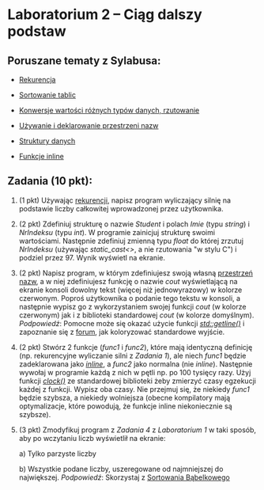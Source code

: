# Laboratorium 2 – Ciąg dalszy podstaw 

## Poruszane tematy z Sylabusa: 

* [Rekurencja](http://www.algorytm.edu.pl/rekurencja.html)

* [Sortowanie tablic ](https://pl.wikibooks.org/wiki/Kody_%C5%BAr%C3%B3d%C5%82owe/Sortowanie_b%C4%85belkowe)

* [Konwersje wartości różnych typów danych, rzutowanie](https://pl.wikibooks.org/wiki/C%2B%2B/Zmienne#Rzutowanie)

* [Używanie i deklarowanie przestrzeni nazw](https://pl.wikibooks.org/wiki/C%2B%2B/Przestrzenie_nazw)

* [Struktury danych](https://pl.wikibooks.org/wiki/C/Typy_z%C5%82o%C5%BCone#Struktury)

* [Funkcje inline](https://pl.wikibooks.org/wiki/C%2B%2B/Funkcje_inline)



## Zadania (10 pkt): 

1. (1 pkt) Używając [rekurencji](http://www.algorytm.edu.pl/rekurencja.html), napisz program wyliczający silnię na podstawie liczby całkowitej wprowadzonej przez użytkownika. 

2. (2 pkt) Zdefiniuj strukturę o nazwie _Student_ i polach _Imie_ (typu _string_) i _NrIndeksu_ (typu _int_). W programie zainicjuj strukturę swoimi wartościami. Następnie zdefiniuj zmienną typu _float_ do której zrzutuj _NrIndeksu_ (używając _static_cast<>_, a nie rzutowania "w stylu C") i podziel przez 97. Wynik wyświetl na ekranie. 

3. (2 pkt) Napisz program, w którym zdefiniujesz swoją własną [przestrzeń nazw](https://pl.wikibooks.org/wiki/C%2B%2B/Przestrzenie_nazw), a w niej zdefiniujesz funkcję o nazwie _cout_ wyświetlającą na ekranie konsoli dowolny tekst (więcej niż jednowyrazowy) w kolorze czerwonym. Poproś użytkownika o podanie tego tekstu w konsoli, a następnie wypisz go z wykorzystaniem swojej funkcji _cout_  (w kolorze czerwonym) jak i z biblioteki standardowej _cout_ (w kolorze domyślnym). _Podpowiedź_: Pomocne może się okazać użycie funkcji [_std::getline()_](http://www.cplusplus.com/reference/string/string/getline/) i zapoznanie się z [forum](https://stackoverflow.com/questions/9158150/colored-output-in-c), jak koloryzować standardowe wyjście. 

4. (2 pkt) Stwórz 2 funkcje (_func1_ i _func2_), które mają identyczną definicję (np. rekurencyjne wyliczanie silni z _Zadania 1_), ale niech _func1_ będzie zadeklarowana jako [_inline_](https://pl.wikibooks.org/wiki/C%2B%2B/Funkcje_inline), a _func2_ jako normalna (nie _inline_).  Następnie wywołaj w programie każdą z nich w pętli np. po 100 tysięcy razy. Użyj funkcji [_clock()_](https://pl.wikibooks.org/wiki/C/clock) ze standardowej biblioteki _<time>_ żeby zmierzyć czasy egzekucji każdej z funkcji. Wypisz oba czasy. Nie przejmuj się, że niekiedy _func1_ będzie szybsza, a niekiedy wolniejsza (obecne kompilatory mają optymalizacje, które powodują, że funkcje inline niekoniecznie są szybsze).  

5. (3 pkt) Zmodyfikuj program z _Zadania 4_ z _Laboratorium 1_ w taki sposób, aby po wczytaniu liczb wyświetlił na ekranie: 

    a) Tylko parzyste liczby 

    b) Wszystkie podane liczby, uszeregowane od najmniejszej do największej. _Podpowiedź_: Skorzystaj z [Sortowania Bąbelkowego](https://pl.wikibooks.org/wiki/Kody_%C5%BAr%C3%B3d%C5%82owe/Sortowanie_b%C4%85belkowe) 
